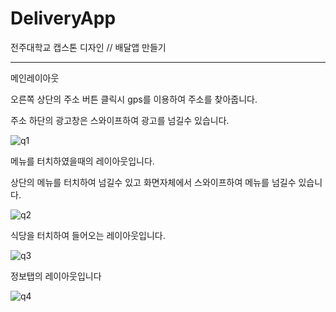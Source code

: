# DeliveryApp
전주대학교 캡스톤 디자인 //  배달앱 만들기

---------------------------------------

메인레이아웃

오른쪽 상단의 주소 버튼 클릭시 gps를 이용하여 주소를 찾아줍니다.

주소 하단의 광고창은 스와이프하여 광고를 넘길수 있습니다.

![q1](https://user-images.githubusercontent.com/72701876/112609921-77ed2680-8e5f-11eb-88f3-4496efaed1eb.PNG)

메뉴를 터치하였을때의 레이아웃입니다.

상단의 메뉴를 터치하여 넘길수 있고 화면자체에서 스와이프하여 메뉴를 넘길수 있습니다.

![q2](https://user-images.githubusercontent.com/72701876/112610259-d4e8dc80-8e5f-11eb-86a2-6158b62b35bf.PNG)


식당을 터치하여 들어오는 레이아웃입니다.

![q3](https://user-images.githubusercontent.com/72701876/112610585-34df8300-8e60-11eb-9f36-8cc43b594ec4.PNG)


정보탭의 레이아웃입니다

![q4](https://user-images.githubusercontent.com/72701876/112610621-3dd05480-8e60-11eb-9e41-493ca0d9b160.PNG)
